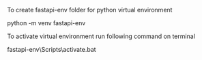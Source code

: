 To create fastapi-env folder for python virtual environment

python -m venv fastapi-env

To activate virtual environment run following command on terminal

fastapi-env\Scripts\activate.bat
